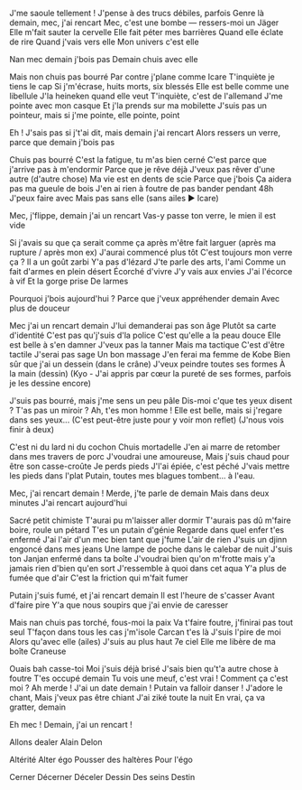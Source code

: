 
J'me saoule tellement !
J'pense à des trucs débiles, parfois
Genre là demain, mec, j'ai rencart
Mec, c'est une bombe — ressers-moi un Jäger
Elle m'fait sauter la cervelle
Elle fait péter mes barrières
Quand elle éclate de rire
Quand j'vais vers elle
Mon univers c'est elle

Nan mec demain j'bois pas
Demain chuis avec elle

Mais non chuis pas bourré
Par contre j'plane comme Icare
T'inquiète je tiens le cap
Si j'm'écrase, huits morts, six blessés
Elle est belle comme une libellule
J'la heineken quand elle veut
T'inquiète, c'est de l'allemand
J'me pointe avec mon casque
Et j'la prends sur ma mobilette
J'suis pas un pointeur, mais si j'me pointe, elle pointe, point

Eh ! J'sais pas si j't'ai dit, mais demain j'ai rencart
Alors ressers un verre, parce que demain j'bois pas

Chuis pas bourré
C'est la fatigue, tu m'as bien cerné
C'est parce que j'arrive pas à m'endormir
Parce que je rêve déjà
J'veux pas rêver d'une autre (d'autre chose)
Ma vie est en dents de scie
Parce que j'bois
Ça aidera pas ma gueule de bois
J'en ai rien à foutre de pas bander pendant 48h
J'peux faire avec
Mais pas sans elle (sans ailes ► Icare)

Mec, j'flippe, demain j'ai un rencart
Vas-y passe ton verre, le mien il est vide

Si j'avais su que ça serait comme ça après m'être fait larguer (après ma rupture / après mon ex)
J'aurai commencé plus tôt
C'est toujours mon verre ça ? Il a un goût zarbi
Y'a pas d'lézard
J'te parle des arts, l'ami
Comme un fait d'armes en plein désert
Écorché d'vivre
J'y vais aux envies
J'ai l'écorce à vif
Et la gorge prise
De larmes

Pourquoi j'bois aujourd'hui ?
Parce que j'veux appréhender demain
Avec plus de douceur

Mec j'ai un rencart demain
J'lui demanderai pas son âge
Plutôt sa carte d'identité
C'est pas qu'j'suis d'la police
C'est qu'elle a la peau douce
Elle est belle à s'en damner
J'veux pas la tanner
Mais ma tactique
C'est d'être tactile
J'serai pas sage
Un bon massage
J'en ferai ma femme de Kobe
Bien sûr que j'ai un dessein (dans le crâne)
J'veux peindre toutes ses formes
À la main (dessin)
(Kyo - J'ai appris par cœur la pureté de ses formes, parfois je les dessine encore)


J'suis pas bourré, mais j'me sens un peu pâle
Dis-moi c'que tes yeux disent ?
T'as pas un miroir ?
Ah, t'es mon homme !
Elle est belle, mais si j'regare dans ses yeux...
(C'est peut-être juste pour y voir mon reflet)
(J'nous vois finir à deux)

C'est ni du lard ni du cochon
Chuis mortadelle
J'en ai marre de retomber dans mes travers de porc
J'voudrai une amoureuse,
Mais j'suis chaud pour être son casse-croûte
Je perds pieds
J'l'ai épiée, c'est péché
J'vais mettre les pieds dans l'plat
Putain, toutes mes blagues tombent... à l'eau.

Mec, j'ai rencart demain !
Merde, j'te parle de demain
Mais dans deux minutes
J'ai rencart aujourd'hui

Sacré petit chimiste
T'aurai pu m'laisser aller dormir
T'aurais pas dû m'faire boire, roule un pétard
T'es un putain d'génie
Regarde dans quel enfer t'es enfermé
J'ai l'air d'un mec bien tant que j'fume
L'air de rien
J'suis un djinn engoncé dans mes jeans
Une lampe de poche dans le calebar de nuit
J'suis ton Janjan enfermé dans ta boîte
J'voudrai bien qu'on m'frotte mais y'a jamais rien d'bien qu'en sort
J'ressemble à quoi dans cet aqua
Y'a plus de fumée que d'air
C'est la friction qui m'fait fumer

Putain j'suis fumé, et j'ai rencart demain
Il est l'heure de s'casser
Avant d'faire pire
Y'a que nous soupirs que j'ai envie de caresser

Mais nan chuis pas torché, fous-moi la paix
Va t'faire foutre, j'finirai pas tout seul
T'façon dans tous les cas j'm'isole
Carcan t'es là
J'suis l'pire de moi
Alors qu'avec elle (ailes)
J'suis au plus haut
7e ciel
Elle me libère de ma boîte
Craneuse

Ouais bah casse-toi
Moi j'suis déjà brisé
J'sais bien qu't'a autre chose à foutre
T'es occupé demain
Tu vois une meuf, c'est vrai !
Comment ça c'est moi ?
Ah merde ! J'ai un date demain !
Putain va falloir danser !
J'adore le chant,
Mais j'veux pas être chiant
J'ai ziké toute la nuit
En vrai, ça va gratter, demain

Eh mec ! Demain, j'ai un rencart !

Allons dealer
Alain Delon

Altérité
Alter égo
Pousser des haltères
Pour l'égo

Cerner
Décerner
Déceler
Dessin
Des seins
Destin


